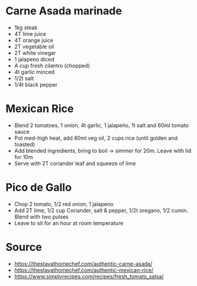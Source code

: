 # Carne Asada marinade

* 1kg steak
* 4T lime juice
* 4T orange juice
* 2T vegetable oil
* 2T white vinegar
* 1 jalapeno diced
* A cup fresh cilantro (chopped)
* 4t garlic minced
* 1/2t salt
* 1/4t black pepper

# Mexican Rice

 * Blend 2 tomatoes, 1 onion, 4t garlic, 1 jalapeño, 1t salt and 60ml tomato sauce
 * Pot med-high heat, add 80ml veg oil, 2 cups rice (until golden and toasted)
 * Add blended ingredients, bring to boil -> simmer for 20m. Leave with lid for 10m
 * Serve with 2T coriander leaf and squeeze of lime

# Pico de Gallo

* Chop 2 tomato, 1/2 red onion, 1 jalapeno
* Add 2T lime, 1/2 cup Coriander, salt & pepper, 1/2t oregano, 1/2 cumin. Blend with two pulses
* Leave to sit for an hour at room temperature

# Source

* https://thestayathomechef.com/authentic-carne-asada/
* https://thestayathomechef.com/authentic-mexican-rice/
* https://www.simplyrecipes.com/recipes/fresh_tomato_salsa/
